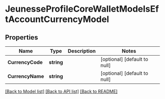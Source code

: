 # JeunesseProfileCoreWalletModelsEftAccountCurrencyModel

## Properties
Name | Type | Description | Notes
------------ | ------------- | ------------- | -------------
**CurrencyCode** | **string** |  | [optional] [default to null]
**CurrencyName** | **string** |  | [optional] [default to null]

[[Back to Model list]](../README.md#documentation-for-models) [[Back to API list]](../README.md#documentation-for-api-endpoints) [[Back to README]](../README.md)


